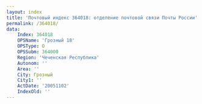 ```yaml
---
layout: index
title: 'Почтовый индекс 364018: отделение почтовой связи Почты России'
permalink: /364018/
data:
    Index: 364018
    OPSName: 'Грозный 18'
    OPSType: О
    OPSSubm: 364000
    Region: 'Чеченская Республика'
    Autonom: ''
    Area: ''
    City: Грозный
    City1: ''
    ActDate: '20051102'
    IndexOld: ''
---
```

